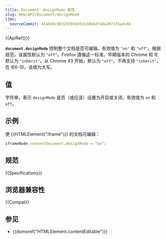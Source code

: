```yaml
---
title: Document：designMode 属性
slug: Web/API/Document/designMode
l10n:
  sourceCommit: 41a8b9c9832359d445d136b6d7a8a28737badc6b
---
```


{{ApiRef()}}

**`document.designMode`** 控制整个文档是否可编辑。有效值为 `"on"` 和 `"off"`。根据规范，该属性默认为 `"off"`。Firefox 遵循这一标准。早期版本的 Chrome 和 IE 默认为 `"inherit"`。从 Chrome 43 开始，默认为 `"off"`，不再支持 `"inherit"`。在 IE6-10，该值为大写。

## 值

字符串，表示 `designMode` 是否（或应该）设置为开启或关闭。有效值为 `on` 和 `off`。

## 示例

使 {{HTMLElement("iframe")}} 的文档可编辑：

```js
iframeNode.contentDocument.designMode = "on";
```

## 规范

{{Specifications}}

## 浏览器兼容性

{{Compat}}

## 参见

- {{domxref("HTMLElement.contentEditable")}}
